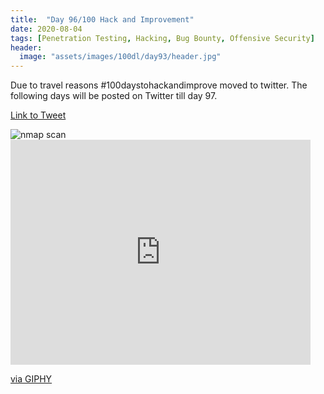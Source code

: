 ```yaml
---
title:  "Day 96/100 Hack and Improvement"
date: 2020-08-04
tags: [Penetration Testing, Hacking, Bug Bounty, Offensive Security]
header: 
  image: "assets/images/100dl/day93/header.jpg"
---
```


Due to travel reasons #100daystohackandimprove moved to twitter. The following days will be posted on Twitter till day 97.

[Link to Tweet](https://twitter.com/eh_rajesh/status/1290861942270070785)

<img src="{{ site.url }}{{ site.baseurl }}/assets/images/100dl/day93/day96.png" alt="nmap scan">


<iframe src="https://giphy.com/embed/ToMjGpPHqo2r2Mze6d2" width="480" height="360" frameBorder="0" class="giphy-embed" allowFullScreen></iframe><p><a href="https://giphy.com/gifs/komplex28-cyberpunk-conspiracy-speculative-fiction-ToMjGpPHqo2r2Mze6d2">via GIPHY</a></p>